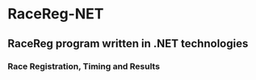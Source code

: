 # RaceReg-NET
## RaceReg program written in .NET technologies

### Race Registration, Timing and Results 
